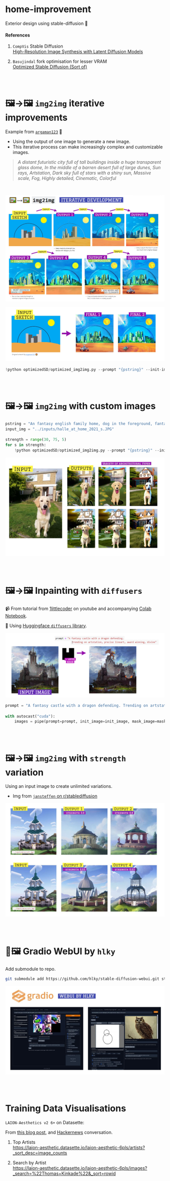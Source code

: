 # home-improvement

Exterior design using stable-diffusion 🏡

#### References

1. `CompVis` Stable Diffusion  
   [High-Resolution Image Synthesis with Latent Diffusion Models](https://github.com/CompVis/stable-diffusion)

2. `Basujindal` fork optimisation for lesser VRAM  
   [Optimized Stable Diffusion (Sort of)](https://github.com/basujindal/stable-diffusion)


</br>  
</br>



# 🖼️→🖼️ `img2img` iterative improvements

Example from [`argaman123`](hhttps://old.reddit.com/r/StableDiffusion/comments/wzlmty/its_some_kind_of_black_magic_i_swear/) 🔗

- Using the output of one image to generate a new image.
- This iterative process can make increasingly complex and customizable images.

> _A distant futuristic city full of tall buildings inside a huge transparent glass dome, In the middle of a barren desert full of large dunes, Sun rays, Artstation, Dark sky full of stars with a shiny sun, Massive scale, Fog, Highly detailed, Cinematic, Colorful_

</br>

![img2img_given_example](inputs/011_iterative_design.JPG)

![img2img_given_example](inputs/021_iterative_design.JPG)

```py
!python optimizedSD/optimized_img2img.py --prompt "{pstring}" --init-img {input_img} --strength 0.8 --n_iter 2 --n_samples 3 --H 512 --W 512 --seed 12 --outdir {outdir} --ddim_steps 200
```

</br>
</br>

# 🖼️→🖼️ `img2img` with custom images

```py
pstring = "An fantasy english family home, dog in the foreground, fantasy, illustration, trending on artstation"
input_img = "../inputs/halle_at_home_2021_s.JPG"

strength = range(30, 75, 5)
for s in strength:
    !python optimizedSD/optimized_img2img.py --prompt "{pstring}" --init-img {input_img} --strength {s*0.01} --seed 200 --outdir {outdir}
```

![home example](media/home_pic_dog.JPG)


</br>
</br>

# 🖼️→🖼️ Inpainting with `diffusers`

📹 From tutorial from [1littlecoder](https://www.youtube.com/watch?v=N913hReVxMM) on youtube and accompanying [Colab Notebook](https://colab.research.google.com/drive/1R2HJvufacjy7GNrGCwgSE3LbQBk5qcS3?usp=sharing#scrollTo=BnobY4zi0Pjs).

🤗 Using [Huggingface `diffusers` library](https://github.com/huggingface/diffusers).

![Inpainting_given_example](media/castle_inpainting.png)

```py
prompt = "A fantasy castle with a dragon defending. Trending on artstation, precise lineart, award winning, divine"

with autocast("cuda"):
    images = pipe(prompt=prompt, init_image=init_image, mask_image=mask_image, strength=0.7)["sample"]
```



</br>
</br>

# 🖼️→🖼️ `img2img` with `strength` variation

Using an input image to create unlimited variations.

- Img from [`jansteffen` on r/stablediffusion](https://www.reddit.com/r/StableDiffusion/comments/wwmjih/converting_a_minecraft_screenshot_into_a_painting/)

![img2img example](media/img2img_examples.JPG)

</br>
</br>


# 📱🖼️ Gradio WebUI by `hlky` 

Add submodule to repo.  
```sh
git submodule add https://github.com/hlky/stable-diffusion-webui.git stable-diffusion-webui
```

![Gradio_webui_example](media/gradio.jpg)


</br>
</br>


# Training Data Visualisations

`LAION-Aesthetics v2 6+` on Datasette:

From [this blog post](https://waxy.org/2022/08/exploring-12-million-of-the-images-used-to-train-stable-diffusions-image-generator/), and [Hackernews](https://news.ycombinator.com/item?id=32655497) conversation.

1. Top Artists  
   https://laion-aesthetic.datasette.io/laion-aesthetic-6pls/artists?_sort_desc=image_counts

2. Search by Artist  
   https://laion-aesthetic.datasette.io/laion-aesthetic-6pls/images?_search=%22Thomas+Kinkade%22&_sort=rowid


</br>
</br>

